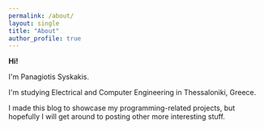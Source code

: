 ```yaml
---
permalink: /about/
layout: single
title: "About"
author_profile: true
---
```


**Hi!**

I'm Panagiotis Syskakis.

I'm studying Electrical and Computer Engineering in Thessaloniki, Greece.

I made this blog to showcase my programming-related projects, but hopefully I will get around to posting other more interesting stuff.
